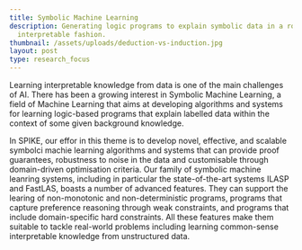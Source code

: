 ```yaml
---
title: Symbolic Machine Learning
description: Generating logic programs to explain symbolic data in a robust and
  interpretable fashion.
thumbnail: /assets/uploads/deduction-vs-induction.jpg
layout: post
type: research_focus
---
```

Learning interpretable knowledge from data is one of the main challenges of AI. There has been a growing interest in Symbolic Machine Learning, a field of Machine Learning that aims at developing algorithms and systems for learning logic-based programs that explain labelled data within the context of some given background knowledge. 

In SPIKE, our effor in this theme is to develop novel, effective, and scalable symbolci machie learning algorithms and systems that can provide proof guarantees, robustness to noise in the data and customisable through domain-driven optimisation criteria. Our family of symbolic machine leanring systems, including in particular the state-of-the-art systems ILASP and FastLAS, boasts a number of advanced features. They can support the learing of non-monotonic and non-deterministic programs, programs that capture preference reasoning through weak constraints, and programs that include domain-specific hard constraints. All these features make them suitable to tackle real-world problems including learning common-sense interpretable knowledge from unstructured data.
